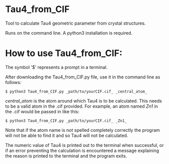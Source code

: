# Tau4_from_CIF
Tool to calculate Tau4 geometric parameter from crystal structures.

Runs on the command line.
A python3 installation is required.

# How to use Tau4_from_CIF:
The symbol '$' represents a prompt in a terminal.

After downloading the Tau4_from_CIF.py file, use it in the command line as follows:

    $ python3 Tau4_from_CIF.py _path/to/yourCIF.cif_ _central_atom_

_central_atom_ is the atom around which Tau4 is to be calculated. This needs to be a valid atom in the .cif provided. For example, an atom named _Zn1_ in the .cif would be passed in like this:

    $ python3 Tau4_from_CIF.py _path/to/yourCIF.cif_ _Zn1_

Note that if the atom name is not spelled completely correctly the program will not be able to find it and so Tau4 will not be calculated.

The numeric value of Tau4 is printed out to the terminal when successful, or if an error preventing the calculation is encountered a message explaining the reason is printed to the terminal and the program exits.
